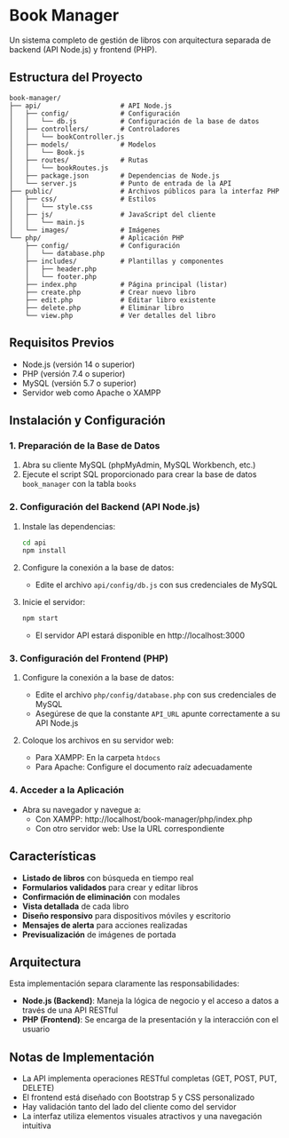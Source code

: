 # Book Manager

Un sistema completo de gestión de libros con arquitectura separada de backend (API Node.js) y frontend (PHP).

## Estructura del Proyecto

```
book-manager/
├── api/                    # API Node.js
│   ├── config/             # Configuración
│   │   └── db.js           # Configuración de la base de datos
│   ├── controllers/        # Controladores
│   │   └── bookController.js
│   ├── models/             # Modelos
│   │   └── Book.js
│   ├── routes/             # Rutas
│   │   └── bookRoutes.js
│   ├── package.json        # Dependencias de Node.js
│   └── server.js           # Punto de entrada de la API
├── public/                 # Archivos públicos para la interfaz PHP
│   ├── css/                # Estilos
│   │   └── style.css
│   ├── js/                 # JavaScript del cliente
│   │   └── main.js
│   └── images/             # Imágenes
└── php/                    # Aplicación PHP
    ├── config/             # Configuración
    │   └── database.php
    ├── includes/           # Plantillas y componentes
    │   ├── header.php
    │   └── footer.php
    ├── index.php           # Página principal (listar)
    ├── create.php          # Crear nuevo libro
    ├── edit.php            # Editar libro existente
    ├── delete.php          # Eliminar libro
    └── view.php            # Ver detalles del libro
```

## Requisitos Previos

- Node.js (versión 14 o superior)
- PHP (versión 7.4 o superior)
- MySQL (versión 5.7 o superior)
- Servidor web como Apache o XAMPP

## Instalación y Configuración

### 1. Preparación de la Base de Datos

1. Abra su cliente MySQL (phpMyAdmin, MySQL Workbench, etc.)
2. Ejecute el script SQL proporcionado para crear la base de datos `book_manager` con la tabla `books`

### 2. Configuración del Backend (API Node.js)

1. Instale las dependencias:
   ```bash
   cd api
   npm install
   ```

2. Configure la conexión a la base de datos:
   - Edite el archivo `api/config/db.js` con sus credenciales de MySQL

3. Inicie el servidor:
   ```bash
   npm start
   ```
   - El servidor API estará disponible en http://localhost:3000

### 3. Configuración del Frontend (PHP)

1. Configure la conexión a la base de datos:
   - Edite el archivo `php/config/database.php` con sus credenciales de MySQL
   - Asegúrese de que la constante `API_URL` apunte correctamente a su API Node.js

2. Coloque los archivos en su servidor web:
   - Para XAMPP: En la carpeta `htdocs`
   - Para Apache: Configure el documento raíz adecuadamente

### 4. Acceder a la Aplicación

- Abra su navegador y navegue a:
  - Con XAMPP: http://localhost/book-manager/php/index.php
  - Con otro servidor web: Use la URL correspondiente

## Características

- **Listado de libros** con búsqueda en tiempo real
- **Formularios validados** para crear y editar libros
- **Confirmación de eliminación** con modales
- **Vista detallada** de cada libro
- **Diseño responsivo** para dispositivos móviles y escritorio
- **Mensajes de alerta** para acciones realizadas
- **Previsualización** de imágenes de portada

## Arquitectura

Esta implementación separa claramente las responsabilidades:
- **Node.js (Backend)**: Maneja la lógica de negocio y el acceso a datos a través de una API RESTful
- **PHP (Frontend)**: Se encarga de la presentación y la interacción con el usuario

## Notas de Implementación

- La API implementa operaciones RESTful completas (GET, POST, PUT, DELETE)
- El frontend está diseñado con Bootstrap 5 y CSS personalizado
- Hay validación tanto del lado del cliente como del servidor
- La interfaz utiliza elementos visuales atractivos y una navegación intuitiva

